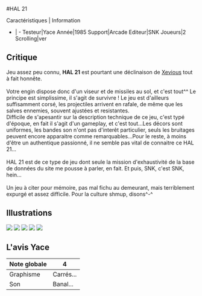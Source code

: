 #HAL 21

Caractéristiques | Information
- | -
Testeur|Yace
Année|1985
Support|Arcade
Editeur|SNK
Joueurs|2
Scrolling|ver

## Critique
Jeu assez peu connu, <b>HAL 21</b> est pourtant une déclinaison de <a href="index.php?page=fiche&id=41"> Xevious</a> tout à fait honnête.<br/><br/>Votre engin dispose donc d'un viseur et de missiles au sol, et c'est tout^^ Le principe est simplissime, il s'agit de survivre ! Le jeu est d'ailleurs suffisamment corsé, les projectiles arrivent en rafale, de même que les salves ennemies, souvent ajustées et resistantes. <br/>Difficile de s'apesantir sur la description technique de ce jeu, c'est typé d'époque, en fait il s'agit d'un gameplay, et c'est tout...Les décors sont uniformes, les bandes son n'ont pas d'interêt particulier, seuls les bruitages peuvent encore apparaitre comme remarquables...Pour le reste, à moins d'être un authentique passionné, il ne semble pas vital de connaitre ce HAL 21...<br/><br/>HAL 21 est de ce type de jeu dont seule la mission d'exhaustivité de la base de données du site me pousse à parler, en fait. Et puis, SNK, c'est SNK, hein...<br/><br/>Un jeu à citer pour mémoire, pas mal fichu au demeurant, mais terriblement expurgé et assez difficile. Pour la culture shmup, disons^-^

## Illustrations
![](http://www.shmup.com/images/thumbs/img_fiche_1_1134.png)
![](http://www.shmup.com/images/thumbs/img_fiche_2_1134.png)
![](http://www.shmup.com/images/thumbs/)
![](http://www.shmup.com/images/thumbs/)
![](http://www.shmup.com/images/thumbs/)

## L'avis Yace
Note globale|4
-|-
Graphisme|Carrés...
Son|Banal...
